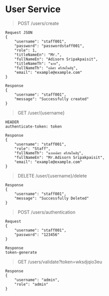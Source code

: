 # User Service
> POST /users/create
```
Request JSON
{
    "username": "staff001",
    "password": "passwordstaff001",
    "role": 1,
    "titleNameEn": "Mr.",
    "fullNameEn": "Adisorn Sripakpaisit",
    "titleNameTh": "นาย",
    "fullNameTh": "อดิศร ศรีภัคไพสิฐ",
    "email": "example@example.com"
}
```
```
Response
{
    "username": "staff001",
    "message": "Successfully created"
}
```
> GET /user/{username}
```
HEADER
authenticate-token: token
```
```
Response
{
    "username": "staff001",
    "role": "Staff",
    "fullNameTh": "นายอดิศร ศรีภัคไพสิฐ",
    "fullNameEn": "Mr.Adisorn Sripakpaisit",
    "email": "example@example.com"
}
```
> DELETE /user/{username}/delete
```
Response
{
    "username": "staff001",
    "message": "Successfully Deleted"
}
```
> POST /users/authentication
```
Request 
{
    "username": "staff001",
    "password": "123456"
}
```
```
Response
token-generate
```

> GET /users/validate?token=wksdjqio3eu
```
Response
{
    "username": "admin",
    "role": "admin"
}
```
